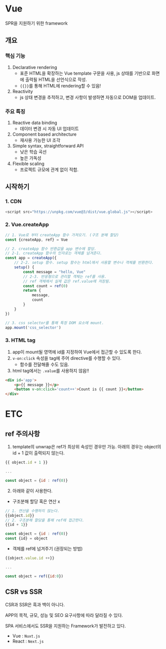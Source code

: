 # Vue
SPR을 지원하기 위한 framework

## 개요
### 핵심 기능
1. Declarative rendering
    - 표준 HTML을 확장하는 Vue template 구문을 사용, js 상태를 기반으로 화면에 출력될 HTML을 선언식으로 작성.
    - `{{}}`를 통해 HTML에 rendering할 수 있음!
2. Reactivity
    - js 상태 변경을 추적하고, 변경 사항이 발생하면 자동으로 DOM을 업데이트.

### 주요 특징
1. Reactive data binding
    - 데이터 변경 시 자동 UI 업데이트
2. Component based architecture
    - 재사용 가능한 UI 조각
3. Simple syntax, straightforward API
    - 낮은 학습 곡선
    - 높은 가독성
4. Flexible scaling
    - 프로젝트 규모에 관계 없이 적합.


## 시작하기
### 1. CDN
```js
<script src="https://unpkg.com/vue@3/dist/vue.global.js"></script>
```

### 2. Vue.createApp

```js
// 1. Vue로 부터 createApp 함수 가져오기. (구조 분해 할당)
const {createApp, ref} = Vue

// 2. createApp 함수 반환값을 app 변수에 할당.
// 2-1. createApp 함수의 인자로는 객체를 넘겨준다.
const app = createApp({
    // 2-2. setup 함수. setup 함수는 html에서 사용할 변수나 객체를 반환한다.
    setup() {
        const message = "hello, Vue"
        // 2-3. 반응형으로 관리할 객체는 ref를 사용.
        // ref 객체에서 실제 값은 ref.value에 저장됨.
        const count = ref(0)
        return {
            message,
            count
        }
    }
})

// 3. css selector를 통해 특정 DOM 요소에 mount.
app.mount('css_selector')
```


### 3. HTML tag
1. app이 mount될 영역에 id를 지정하여 Vue에서 접근할 수 있도록 한다.
2. `v-on:click` 속성을 tag에 주어 directive를 수행할 수 있다.
    - 함수를 전달해줄 수도 있음.
3. html tag에서는 `.value`를 사용하지 않음!!
```html
<div id='app'>
    <p>{{ message }}</p>
    <button v-on:click='count++'>Count is {{ count }}</button>
</div>
```

# ETC
## ref 주의사항
1. template의 unwrap은 ref가 최상위 속성인 경우만 가능.
아래의 경우는 object의 id + 1 값이 출력되지 않는다.
```js
{{ object.id + 1 }}

...

const object = {id : ref(0)}
```

2. 아래와 같이 사용한다.
- 구조분해 할당 혹은 연산 x
```js
// 1. 연산을 수행하지 않는다.
{{object.id}}
// 2. 구조분해 할당을 통해 ref에 접근한다.
{{id + 1}}

const object = {id : ref(0)}
const {id} = object
```

- 객체를 ref에 넘겨주기 (권장되는 방법)
```js
{{object.value.id ++}}

...

const object = ref({id:0})
```

## CSR vs SSR
CSR과 SSR은 흑과 백이 아니다.

APP의 목적, 규모, 성능 및 SEO 요구사항에 따라 달라질 수 있다.

SPA 서비스에서도 SSR을 지원하는 Framework가 발전하고 있다.
- Vue : `Nuxt.js`
- React : `Next.js`